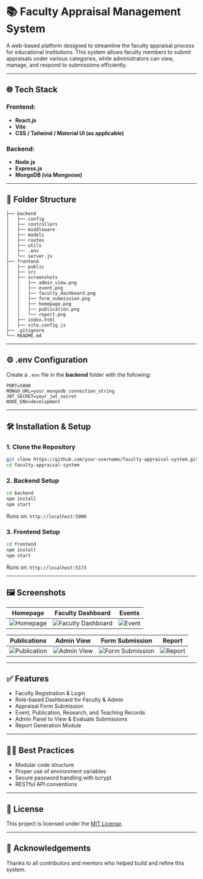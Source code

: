 # 📚 Faculty Appraisal Management System

A web-based platform designed to streamline the faculty appraisal process for educational institutions. This system allows faculty members to submit appraisals under various categories, while administrators can view, manage, and respond to submissions efficiently.

---

## 🌐 Tech Stack

### Frontend:

* **React.js**
* **Vite**
* **CSS / Tailwind / Material UI (as applicable)**

### Backend:

* **Node.js**
* **Express.js**
* **MongoDB (via Mongoose)**

---

## 📂 Folder Structure

```
├── backend
│   ├── config
│   ├── controllers
│   ├── middleware
│   ├── models
│   ├── routes
│   ├── utils
│   ├── .env
│   └── server.js
├── frontend
│   ├── public
│   ├── src
│   ├── screenshots
│   │   ├── admin_view.png
│   │   ├── event.png
│   │   ├── faculty_dashboard.png
│   │   ├── form_submission.png
│   │   ├── homepage.png
│   │   ├── publication.png
│   │   └── report.png
│   ├── index.html
│   ├── vite.config.js
├── .gitignore
└── README.md
```

---

## ⚙️ .env Configuration

Create a `.env` file in the **backend** folder with the following:

```
PORT=5000
MONGO_URL=your_mongodb_connection_string
JWT_SECRET=your_jwt_secret
NODE_ENV=development
```

---

## 🛠️ Installation & Setup

### 1. Clone the Repository

```bash
git clone https://github.com/your-username/faculty-appraisal-system.git
cd faculty-appraisal-system
```

### 2. Backend Setup

```bash
cd backend
npm install
npm start
```

Runs on: `http://localhost:5000`

### 3. Frontend Setup

```bash
cd frontend
npm install
npm start
```

Runs on: `http://localhost:5173`

---

## 🖼️ Screenshots

| Homepage                                       | Faculty Dashboard                                                | Events                                   |
| ---------------------------------------------- | ---------------------------------------------------------------- | ---------------------------------------- |
| ![Homepage](frontend/screenshots/homepage.png) | ![Faculty Dashboard](frontend/screenshots/faculty_dashboard.png) | ![Event](frontend/screenshots/event.png) |

| Publications                                         | Admin View                                         | Form Submission                                              | Report                                     |
| ---------------------------------------------------- | -------------------------------------------------- | ------------------------------------------------------------ | ------------------------------------------ |
| ![Publication](frontend/screenshots/publication.png) | ![Admin View](frontend/screenshots/admin_view.png) | ![Form Submission](frontend/screenshots/form_submission.png) | ![Report](frontend/screenshots/report.png) |

---

## ✅ Features

* Faculty Registration & Login
* Role-based Dashboard for Faculty & Admin
* Appraisal Form Submission
* Event, Publication, Research, and Teaching Records
* Admin Panel to View & Evaluate Submissions
* Report Generation Module

---

## 🧑‍💻 Best Practices

* Modular code structure
* Proper use of environment variables
* Secure password handling with bcrypt
* RESTful API conventions

---


## 📄 License

This project is licensed under the [MIT License](LICENSE).

---

## 🙌 Acknowledgements

Thanks to all contributors and mentors who helped build and refine this system.
